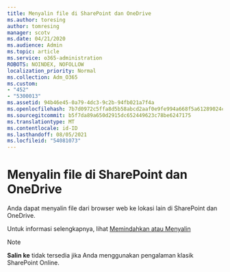 ```yaml
---
title: Menyalin file di SharePoint dan OneDrive
ms.author: toresing
author: tomresing
manager: scotv
ms.date: 04/21/2020
ms.audience: Admin
ms.topic: article
ms.service: o365-administration
ROBOTS: NOINDEX, NOFOLLOW
localization_priority: Normal
ms.collection: Adm_O365
ms.custom:
- "452"
- "5300013"
ms.assetid: 94b46e45-0a79-4dc3-9c2b-94fb021a7f4a
ms.openlocfilehash: 7b7d0972c5ffa8d5b58abcd2aaf0e9fe994a668f5a61289024c98f0cc0242547
ms.sourcegitcommit: b5f7da89a650d2915dc652449623c78be6247175
ms.translationtype: MT
ms.contentlocale: id-ID
ms.lasthandoff: 08/05/2021
ms.locfileid: "54081073"
---
```

# <a name="copy-files-in-sharepoint-and-onedrive"></a>Menyalin file di SharePoint dan OneDrive

Anda dapat menyalin file dari browser web ke lokasi lain di SharePoint dan OneDrive.

Untuk informasi selengkapnya, lihat [Memindahkan atau Menyalin](https://support.microsoft.com/office/00e2f483-4df3-46be-a861-1f5f0c1a87bc)

> [!NOTE]
> **Salin ke** tidak tersedia jika Anda menggunakan pengalaman klasik SharePoint Online.

